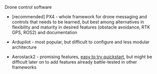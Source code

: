 Drone control software
* [recommended] PX4 - whole framework for drone messaging and controls that needs to be learned, but best among alternatives in flexibility and maturity in desired features (obstacle avoidance, RTK GPS, ROS2) and documentation

* Ardupilot - most popular, but difficult to configure and less modular architecture

* Aerostack2 - promising features, [easy to try quickstart](https://aerostack2.github.io/_02_examples/gazebo/project_gazebo/index.html), but might be difficult later on to add features already battle-tested in other frameworks